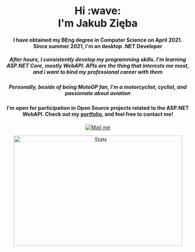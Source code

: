 <h1 align="center">Hi :wave: <br>I'm Jakub Zięba </h1>
<h4 align="center">I have obtained my BEng degree in Computer Science on April 2021. <br>Since summer 2021, I'm an desktop .NET Developer</h4>
<h5 align="center">After hours, I consistently develop my programming skills. I'm learning ASP.NET Core, mostly WebAPI. APIs are the thing that interests me most, and i want to bind my professional career with them</h5>
<h5 align="center">Personally, beside of being MotoGP fan, I'm a motorcyclist, cyclist, and passionate about aviation</h5>
<h4 align="center">I'm open for participation in Open Source projects related to the ASP.NET WebAPI. Check out my <a href="https://yakzi.github.io/">portfolio</a>, and feel free to contact me!</h4>
<p align="center">
<a href="mailto:zieba.jakub.97@gmail.com"><img src="https://img.shields.io/badge/Gmail-D14836?style=for-the-badge&logo=gmail&logoColor=white" alt="Mail me"/></a>
<p align="center">
  <img width="460" height="300" src="https://github-readme-stats.vercel.app/api?username=yakzi&theme=blue-green" alt="Stats">
</p>
